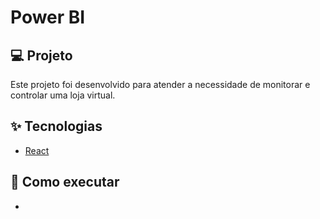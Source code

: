 # Power BI

## 💻 Projeto
Este projeto foi desenvolvido para atender a necessidade de monitorar e controlar uma loja virtual.

## ✨ Tecnologias
- [React](https://pt-br.reactjs.org/)

## 🚀 Como executar

- 

